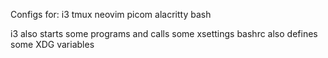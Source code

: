 Configs for:
    i3
    tmux
    neovim
    picom
    alacritty
    bash

i3 also starts some programs and calls some xsettings
bashrc also defines some XDG variables
